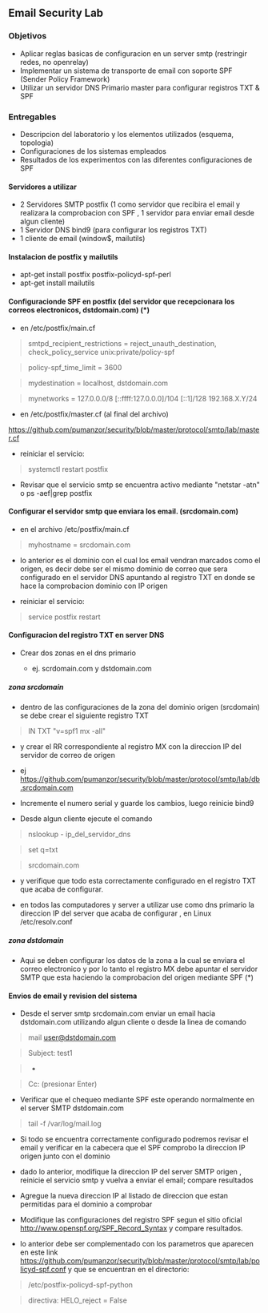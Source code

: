 ## Email Security Lab

### Objetivos
* Aplicar reglas basicas de configuracion en un server smtp (restringir redes, no openrelay)
* Implementar un sistema de transporte de email con soporte SPF (Sender Policy Framework)
* Utilizar un servidor DNS Primario master para configurar registros TXT & SPF

### Entregables
* Descripcion del laboratorio y los elementos utilizados (esquema, topologia)
* Configuraciones de los sistemas empleados
* Resultados de los experimentos con las diferentes configuraciones de SPF

#### Servidores a utilizar

* 2 Servidores SMTP postfix (1 como servidor que recibira el email y realizara la comprobacion con SPF , 1 servidor para enviar email desde algun cliente)
* 1 Servidor DNS bind9 (para configurar los registros TXT)
* 1 cliente de email (window$, mailutils)

#### Instalacion de postfix y mailutils

* apt-get install postfix postfix-policyd-spf-perl
* apt-get install mailutils

#### Configuracionde SPF en postfix (del servidor que recepcionara los correos electronicos, dstdomain.com) (*)

  - en /etc/postfix/main.cf

> smtpd_recipient_restrictions = reject_unauth_destination, check_policy_service unix:private/policy-spf

> policy-spf_time_limit = 3600

> mydestination = localhost, dstdomain.com

> mynetworks = 127.0.0.0/8 [::ffff:127.0.0.0]/104 [::1]/128 192.168.X.Y/24

  - en /etc/postfix/master.cf (al final del archivo)

https://github.com/pumanzor/security/blob/master/protocol/smtp/lab/master.cf

* reiniciar el servicio:

> systemctl restart postfix 

* Revisar que el servicio smtp se encuentra activo mediante "netstar -atn" o ps -aef|grep postfix

#### Configurar el servidor smtp que enviara los email. (srcdomain.com)

  - en el archivo /etc/postfix/main.cf

> myhostname = srcdomain.com

  - lo anterior es el dominio con el cual los email vendran marcados como el origen, es decir debe ser el mismo dominio de correo que sera configurado en el servidor DNS apuntando al registro TXT en donde se hace la comprobacion dominio con IP origen

* reiniciar el servicio:

> service postfix restart 

#### Configuracion del registro TXT en server DNS

* Crear dos zonas en el dns primario
  
  - ej. scrdomain.com y dstdomain.com

##### zona srcdomain

* dentro de las configuraciones de la zona del dominio origen (srcdomain) se debe crear el siguiente registro TXT

> IN	TXT	"v=spf1 mx -all"

* y crear el RR correspondiente al registro MX con la direccion IP del servidor de correo de origen

* ej https://github.com/pumanzor/security/blob/master/protocol/smtp/lab/db.srcdomain.com

* Incremente el numero serial y guarde los cambios, luego reinicie bind9

* Desde algun cliente ejecute el comando

> nslookup - ip_del_servidor_dns

> set q=txt

> srcdomain.com

  - y verifique que todo esta correctamente configurado en el registro TXT que acaba de configurar.

* en todos las computadores y server a utilizar use como dns primario la direccion IP del server que acaba de configurar , en Linux /etc/resolv.conf

##### zona dstdomain

* Aqui se deben configurar los datos de la zona a la cual se enviara el correo electronico y por lo tanto el registro MX debe apuntar el servidor SMTP que esta haciendo la comprobacion del origen mediante SPF (*)


#### Envios de email y revision del sistema

* Desde el server smtp srcdomain.com enviar un email hacia dstdomain.com utilizando algun cliente o desde la linea de comando 

> mail user@dstdomain.com

> Subject: test1

> -

> Cc:  (presionar Enter)

* Verificar que el chequeo mediante SPF este operando normalmente en el server SMTP dstdomain.com

> tail -f /var/log/mail.log

* Si todo se encuentra correctamente configurado podremos revisar el email y verificar en la cabecera que el SPF comprobo la direccion IP origen junto con el dominio

* dado lo anterior, modifique la direccion IP del server SMTP origen , reinicie el servicio smtp y vuelva a enviar el email; compare resultados

* Agregue la nueva direccion IP al listado de direccion que estan permitidas para el dominio a comprobar

* Modifique las configuraciones del registro SPF segun el sitio oficial http://www.openspf.org/SPF_Record_Syntax y compare resultados.

* lo anterior debe ser complementado con los parametros que aparecen en este link https://github.com/pumanzor/security/blob/master/protocol/smtp/lab/policyd-spf.conf y que se encuentran en el directorio:

> /etc/postfix-policyd-spf-python

> directiva: HELO_reject = False

